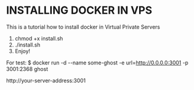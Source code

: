 # INSTALLING DOCKER IN VPS

This is a tutorial how to install docker in Virtual Private Servers

1. chmod +x install.sh
2. ./install.sh
3. Enjoy!

For test:
$ docker run -d --name some-ghost -e url=http://0.0.0.0:3001 -p 3001:2368 ghost

http://your-server-address:3001